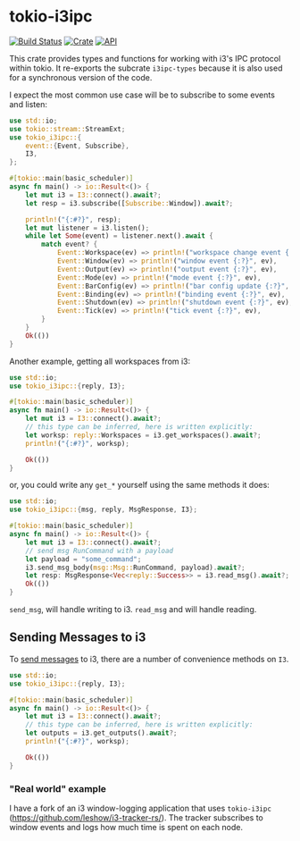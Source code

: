 # tokio-i3ipc

[![Build Status](https://travis-ci.com/leshow/tokio-i3ipc.svg?branch=master)](https://travis-ci.com/leshow/tokio-i3ipc?branch=master)
[![Crate](https://img.shields.io/crates/v/tokio-i3ipc.svg)](https://crates.io/crates/tokio-i3ipc)
[![API](https://docs.rs/tokio-i3ipc/badge.svg)](https://docs.rs/tokio-i3ipc)

This crate provides types and functions for working with i3's IPC protocol within tokio. It re-exports the subcrate `i3ipc-types` because it is also used for a synchronous version of the code.

I expect the most common use case will be to subscribe to some events and listen:

```rust
use std::io;
use tokio::stream::StreamExt;
use tokio_i3ipc::{
    event::{Event, Subscribe},
    I3,
};

#[tokio::main(basic_scheduler)]
async fn main() -> io::Result<()> {
    let mut i3 = I3::connect().await?;
    let resp = i3.subscribe([Subscribe::Window]).await?;

    println!("{:#?}", resp);
    let mut listener = i3.listen();
    while let Some(event) = listener.next().await {
        match event? {
            Event::Workspace(ev) => println!("workspace change event {:?}", ev),
            Event::Window(ev) => println!("window event {:?}", ev),
            Event::Output(ev) => println!("output event {:?}", ev),
            Event::Mode(ev) => println!("mode event {:?}", ev),
            Event::BarConfig(ev) => println!("bar config update {:?}", ev),
            Event::Binding(ev) => println!("binding event {:?}", ev),
            Event::Shutdown(ev) => println!("shutdown event {:?}", ev),
            Event::Tick(ev) => println!("tick event {:?}", ev),
        }
    }
    Ok(())
}
```

Another example, getting all workspaces from i3:

```rust
use std::io;
use tokio_i3ipc::{reply, I3};

#[tokio::main(basic_scheduler)]
async fn main() -> io::Result<()> {
    let mut i3 = I3::connect().await?;
    // this type can be inferred, here is written explicitly:
    let worksp: reply::Workspaces = i3.get_workspaces().await?;
    println!("{:#?}", worksp);

    Ok(())
}
```

or, you could write any `get_*` yourself using the same methods it does:

```rust
use std::io;
use tokio_i3ipc::{msg, reply, MsgResponse, I3};

#[tokio::main(basic_scheduler)]
async fn main() -> io::Result<()> {
    let mut i3 = I3::connect().await?;
    // send msg RunCommand with a payload
    let payload = "some_command";
    i3.send_msg_body(msg::Msg::RunCommand, payload).await?;
    let resp: MsgResponse<Vec<reply::Success>> = i3.read_msg().await?;
    Ok(())
}
```

`send_msg`, will handle writing to i3. `read_msg` and will handle reading.

## Sending Messages to i3

To [send messages](https://i3wm.org/docs/ipc.html#_sending_messages_to_i3) to i3, there are a number of convenience methods on `I3`.

```rust
use std::io;
use tokio_i3ipc::{reply, I3};

#[tokio::main(basic_scheduler)]
async fn main() -> io::Result<()> {
    let mut i3 = I3::connect().await?;
    // this type can be inferred, here is written explicitly:
    let outputs = i3.get_outputs().await?;
    println!("{:#?}", worksp);

    Ok(())
}
```

### "Real world" example

I have a fork of an i3 window-logging application that uses `tokio-i3ipc` (https://github.com/leshow/i3-tracker-rs/). The tracker subscribes to window events and logs how much time is spent on each node.
